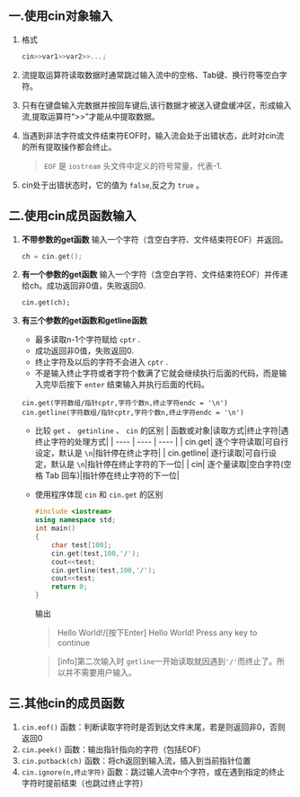 ## 一.使用cin对象输入
1.	格式
	```c++
	cin>>var1>>var2>>...;
	```
2.	流提取运算符读取数据时通常跳过输入流中的空格、Tab键、换行符等空白字符。
3.	只有在键盘输入完数据并按回车键后,该行数据才被送入键盘缓冲区，形成输入流,提取运算符“>>”才能从中提取数据。
4.	当遇到非法字符或文件结束符EOF时，输入流会处于出错状态，此时对cin流的所有提取操作都会终止。
	
	> `EOF` 是 `iostream` 头文件中定义的符号常量，代表-1.
5.	cin处于出错状态时，它的值为 `false`,反之为 `true` 。

## 二.使用cin成员函数输入
1.	**不带参数的get函数** 输入一个字符（含空白字符、文件结束符EOF）并返回。
	```c++
	ch = cin.get();
	```
2.	**有一个参数的get函数** 输入一个字符（含空白字符、文件结束符EOF）并传递给ch。成功返回非0值，失败返回0.
	
	```
	cin.get(ch);
	```
3.	**有三个参数的get函数和getline函数** 
	+	最多读取n-1个字符赋给 `cptr` .
	+	成功返回非0值，失败返回0.
	+	终止字符及以后的字符不会进入 `cptr` .
	+	不是输入终止字符或者字符个数满了它就会继续执行后面的代码，而是输入完毕后按下	`enter` 结束输入并执行后面的代码。
	```
	cin.get(字符数组/指针cptr,字符个数n,终止字符endc = '\n')
	cin.getline(字符数组/指针cptr,字符个数n,终止字符endc = '\n')
	```
	+	比较 `get` 、 `getinline` 、 `cin` 的区别
		|  函数或对象|读取方式|终止字符|遇终止字符的处理方式|
		| ---- | ---- | ---- |
		|  cin.get| 逐个字符读取|可自行设定，默认是 `\n`|指针停在终止字符|
		|  cin.getline| 逐行读取|可自行设定，默认是 `\n`|指针停在终止字符的下一位|
		|  cin| 逐个量读取|空白字符(空格 Tab 回车)|指针停在终止字符的下一位|
		
	+	使用程序体现 `cin` 和 `cin.get` 的区别
		```c++
		#include <iostream>
		using namespace std;
		int main()
		{
			char test[100];
			cin.get(test,100,'/');
			cout<<test;
			cin.getline(test,100,'/');
			cout<<test;
			return 0;
		}
		```
		输出
		>Hello World!/[按下Enter]
		>Hello World!
		>Press any key to continue
		
		>[info]第二次输入时 `getline`一开始读取就因遇到`'/'`而终止了。所以并不需要用户输入。
		
## 三.其他cin的成员函数
1.	`cin.eof()` 函数：判断读取字符时是否到达文件末尾，若是则返回非0，否则返回0
2.	`cin.peek()` 函数：输出指针指向的字符（包括EOF）
3.	`cin.putback(ch)` 函数：将ch返回到输入流，插入到当前指针位置
4.	`cin.ignore(n,终止字符)` 函数：跳过输人流中n个字符，或在遇到指定的终止字符时提前结束（也跳过终止字符）

